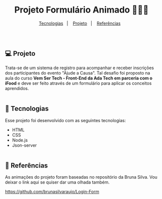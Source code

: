 <h1 align="center"> Projeto Formulário Animado 👩🏻‍💻 </h1>


<p align="center">
  <a href="#-tecnologias">Tecnologias</a>&nbsp;&nbsp;&nbsp;|&nbsp;&nbsp;&nbsp;
  <a href="#-projeto">Projeto</a>&nbsp;&nbsp;&nbsp;|&nbsp;&nbsp;&nbsp;
  <a href="#-creditos">Referências</a>&nbsp;&nbsp;&nbsp;
</p>

<br><br>

## 💻 Projeto

Trata-se de um sistema de registro para acompanhar e receber inscrições dos participantes do evento "Ajude a Causa". Tal desafio foi proposto na aula do curso **Vem Ser Tech - Front-End da Ada Tech em parceria com o iFood** e deve ser feito através de um formulário para aplicar os conceitos aprendidos.
<br><br>

## 🚀 Tecnologias

Esse projeto foi desenvolvido com as seguintes tecnologias:

- HTML
- CSS
- Node.js
- Json-server
<br><br>

## 📝 Referências

As animações do projeto foram baseadas no repositório da Bruna Silva. Vou deixar o link aqui se quiser dar uma olhada também.

<https://github.com/brunasilvaraujo/Login-Form>
